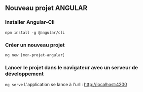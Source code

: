 ## Nouveau projet ANGULAR
### Installer Angular-Cli
`npm install -g @angular/cli`
### Créer un nouveau projet
`ng new [mon-projet-angular]`
### Lancer le projet dans le navigateur avec un serveur de développement
`ng serve`
L'application se lance à l'url : [http://localhost:4200](http://localhost:4200 "http://localhost:4200")
